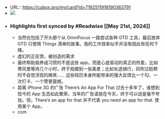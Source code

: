 - URL:: https://cubox.pro/my/card?id=7192511918190363791
- ![](https://image.cubox.pro/1716280047889/159761/image.png)
- ### Highlights first synced by #Readwise [[May 21st, 2024]]
    - 当然也包括了开头那个从 OmniFocus 一路尝试各种 GTD 工具，最后放弃 GTD 只使用 Things 清单的故事。我的工作效率似乎并没有因此有任何下降。
    - 虚幻的正反馈，被创造的需求
    - 最终帮助我养成习惯的不是这些 app，而是心底驱动的真正的热爱。比如寒风里等待几个小时，终于拍摄到一张美景；比如长途骑行，风吹过脸颊时不自觉浮现的微笑…… 这些经历本身所能带来的强大反馈比一个勾、一次打卡、一个赞更震撼。
    - 距离 iPhone 3G 的广告 There’s An App For That 过去十多年了，谁想到现今的 App 生态如此繁荣，当年的广告语放在今天，终于可以说是毫不夸张。但，There’s an app for that 并不代表 you need an app for that. 使用某个 App，
    - com

